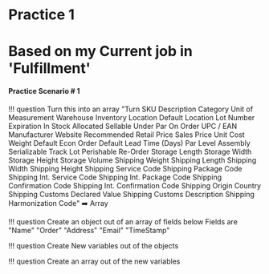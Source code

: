 # Practice 1

# Based on my Current job in 'Fulfillment'


#### Practice Scenario # 1
!!! question Turn this into an array
    "Turn SKU	Description	Category	Unit of Measurement	Warehouse	Inventory Location	Default Location	Lot Number	Expiration	In Stock	Allocated	Sellable	Under Par	On Order	UPC / EAN	Manufacturer Website	Recommended Retail Price	Sales Price	Unit Cost	Weight	Default Econ Order	Default Lead Time (Days)	Par Level	Assembly	Serializable	Track Lot	Perishable	Re-Order	Storage Length	Storage Width	Storage Height	Storage Volume	Shipping Weight	Shipping Length	Shipping Width	Shipping Height	Shipping Service Code	Shipping Package Code	Shipping Int. Service Code	Shipping Int. Package Code	Shipping Confirmation Code	Shipping Int. Confirmation Code	Shipping Origin Country	Shipping Customs Declared Value	Shipping Customs Description	Shipping Harmonization Code" ➡️ Array


!!! question Create an object out of an array of fields below
    Fields are "Name" "Order" "Address" "Email" "TimeStamp"

!!! question Create New variables out of the objects

!!! question Create an array out of the new variables



    